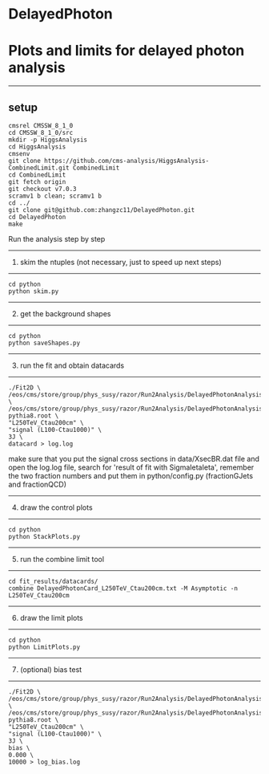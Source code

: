 # DelayedPhoton
Plots and limits for delayed photon analysis
=============================
-----------------------------
setup
-----------------------------
```
cmsrel CMSSW_8_1_0
cd CMSSW_8_1_0/src
mkdir -p HiggsAnalysis
cd HiggsAnalysis
cmsenv
git clone https://github.com/cms-analysis/HiggsAnalysis-CombinedLimit.git CombinedLimit
cd CombinedLimit
git fetch origin
git checkout v7.0.3
scramv1 b clean; scramv1 b
cd ../
git clone git@github.com:zhangzc11/DelayedPhoton.git
cd DelayedPhoton
make
```

Run the analysis step by step

-----------------------------
1. skim the ntuples (not necessary, just to speed up next steps)
-----------------------------
```
cd python
python skim.py
```

-----------------------------
2. get the background shapes
-----------------------------
```
cd python 
python saveShapes.py
```

-----------------------------
3. run the fit and obtain datacards
-----------------------------
```
./Fit2D \
/eos/cms/store/group/phys_susy/razor/Run2Analysis/DelayedPhotonAnalysis/2016/V4p1_private_REMINIAOD/skim/DelayedPhoton_DoubleEG_2016BCDEFGH_GoodLumi_31p389ifb.root \
/eos/cms/store/group/phys_susy/razor/Run2Analysis/DelayedPhotonAnalysis/2016/V4p1_private_REMINIAOD/skim/GMSB_L250TeV_Ctau200cm_13TeV-pythia8.root \
"L250TeV_Ctau200cm" \
"signal (L100-Ctau1000)" \
3J \
datacard > log.log
```
make sure that you put the signal cross sections in data/XsecBR.dat file
and open the log.log file, search for 'result of fit with SigmaIetaIeta', remember the two fraction numbers and put them in python/config.py (fractionGJets and fractionQCD)

-----------------------------
4. draw the control plots
-----------------------------
```
cd python
python StackPlots.py
```

-----------------------------
5. run the combine limit tool
-----------------------------
```
cd fit_results/datacards/
combine DelayedPhotonCard_L250TeV_Ctau200cm.txt -M Asymptotic -n L250TeV_Ctau200cm
```

-----------------------------
6. draw the limit plots
-----------------------------
```
cd python
python LimitPlots.py
```
-----------------------------
7. (optional) bias test
-----------------------------
```
./Fit2D \
/eos/cms/store/group/phys_susy/razor/Run2Analysis/DelayedPhotonAnalysis/2016/V4p1_private_REMINIAOD/skim/DelayedPhoton_DoubleEG_2016BCDEFGH_GoodLumi_31p389ifb.root \
/eos/cms/store/group/phys_susy/razor/Run2Analysis/DelayedPhotonAnalysis/2016/V4p1_private_REMINIAOD/skim/GMSB_L250TeV_Ctau200cm_13TeV-pythia8.root \
"L250TeV_Ctau200cm" \
"signal (L100-Ctau1000)" \
3J \
bias \
0.000 \
10000 > log_bias.log
```



